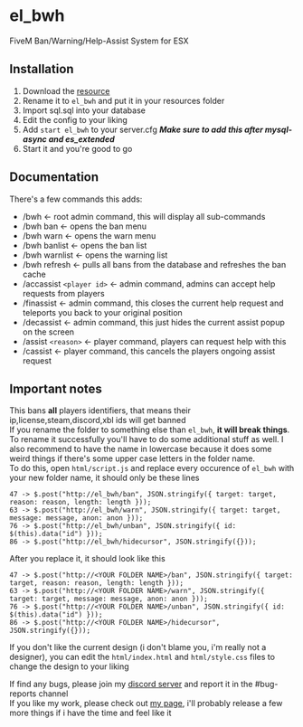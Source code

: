 # el_bwh
FiveM Ban/Warning/Help-Assist System for ESX

## Installation
1. Download the [resource](https://github.com/Elipse458/el_bwh/archive/master.zip)
2. Rename it to `el_bwh` and put it in your resources folder
3. Import sql.sql into your database
4. Edit the config to your liking
5. Add `start el_bwh` to your server.cfg ***Make sure to add this after mysql-async and es_extended***
6. Start it and you're good to go

## Documentation
There's a few commands this adds:
- /bwh             <- root admin command, this will display all sub-commands
- /bwh ban         <- opens the ban menu
- /bwh warn        <- opens the warn menu
- /bwh banlist     <- opens the ban list
- /bwh warnlist    <- opens the warning list
- /bwh refresh     <- pulls all bans from the database and refreshes the ban cache
- /accassist `<player id>` <- admin command, admins can accept help requests from players
- /finassist       <- admin command, this closes the current help request and teleports you back to your original position
- /decassist       <- admin command, this just hides the current assist popup on the screen
- /assist `<reason>` <- player command, players can request help with this
- /cassist         <- player command, this cancels the players ongoing assist request

## Important notes
This bans **all** players identifiers, that means their ip,license,steam,discord,xbl ids will get banned  
If you rename the folder to something else than `el_bwh`, **it will break things**.  
To rename it successfully you'll have to do some additional stuff as well. I also recommend to have the name in lowercase because it does some weird things if there's some upper case letters in the folder name.  
To do this, open `html/script.js` and replace every occurence of `el_bwh` with your new folder name, it should only be these lines
```
47 -> $.post("http://el_bwh/ban", JSON.stringify({ target: target, reason: reason, length: length }));
63 -> $.post("http://el_bwh/warn", JSON.stringify({ target: target, message: message, anon: anon }));
76 -> $.post("http://el_bwh/unban", JSON.stringify({ id: $(this).data("id") }));
86 -> $.post("http://el_bwh/hidecursor", JSON.stringify({}));
```
After you replace it, it should look like this
```
47 -> $.post("http://<YOUR FOLDER NAME>/ban", JSON.stringify({ target: target, reason: reason, length: length }));
63 -> $.post("http://<YOUR FOLDER NAME>/warn", JSON.stringify({ target: target, message: message, anon: anon }));
76 -> $.post("http://<YOUR FOLDER NAME>/unban", JSON.stringify({ id: $(this).data("id") }));
86 -> $.post("http://<YOUR FOLDER NAME>/hidecursor", JSON.stringify({}));
```

If you don't like the current design (i don't blame you, i'm really not a designer), you can edit the `html/index.html` and `html/style.css` files to change the design to your liking

If find any bugs, please join my [discord server](https://discord.gg/GbT49uH) and report it in the #bug-reports channel  
If you like my work, please check out [my page](https://elipse458.me), i'll probably release a few more things if i have the time and feel like it
